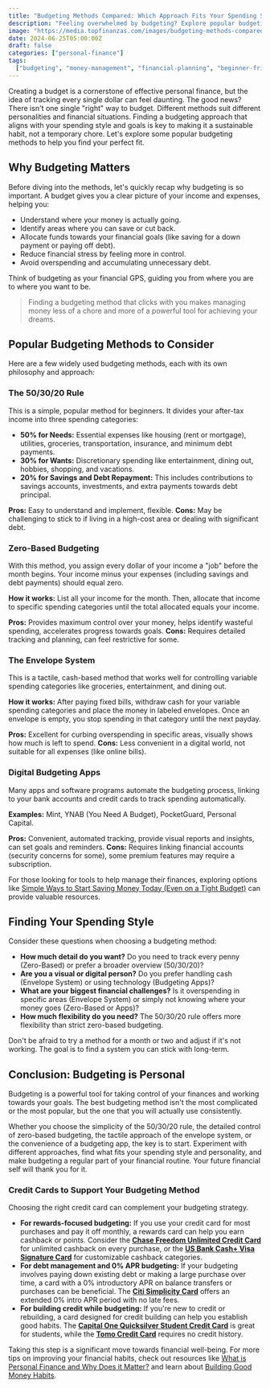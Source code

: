 ```yaml
---
title: "Budgeting Methods Compared: Which Approach Fits Your Spending Style?"
description: "Feeling overwhelmed by budgeting? Explore popular budgeting methods like the 50/30/20 rule, zero-based budgeting, and more to find the perfect fit for your spending style and financial goals."
image: "https://media.topfinanzas.com/images/budgeting-methods-compared-which-approach-fits-your-spending-style-2.webp"
date: 2024-06-25T05:00:00Z
draft: false
categories: ["personal-finance"]
tags:
  ["budgeting", "money-management", "financial-planning", "beginner-friendly"]
---
```


Creating a budget is a cornerstone of effective personal finance, but the idea of tracking every single dollar can feel daunting. The good news? There isn't one single "right" way to budget. Different methods suit different personalities and financial situations. Finding a budgeting approach that aligns with your spending style and goals is key to making it a sustainable habit, not a temporary chore. Let's explore some popular budgeting methods to help you find your perfect fit.

## Why Budgeting Matters

Before diving into the methods, let's quickly recap why budgeting is so important. A budget gives you a clear picture of your income and expenses, helping you:

- Understand where your money is actually going.
- Identify areas where you can save or cut back.
- Allocate funds towards your financial goals (like saving for a down payment or paying off debt).
- Reduce financial stress by feeling more in control.
- Avoid overspending and accumulating unnecessary debt.

Think of budgeting as your financial GPS, guiding you from where you are to where you want to be.

> Finding a budgeting method that clicks with you makes managing money less of a chore and more of a powerful tool for achieving your dreams.

## Popular Budgeting Methods to Consider

Here are a few widely used budgeting methods, each with its own philosophy and approach:

### The 50/30/20 Rule

This is a simple, popular method for beginners. It divides your after-tax income into three spending categories:

- **50% for Needs:** Essential expenses like housing (rent or mortgage), utilities, groceries, transportation, insurance, and minimum debt payments.
- **30% for Wants:** Discretionary spending like entertainment, dining out, hobbies, shopping, and vacations.
- **20% for Savings and Debt Repayment:** This includes contributions to savings accounts, investments, and extra payments towards debt principal.

**Pros:** Easy to understand and implement, flexible.
**Cons:** May be challenging to stick to if living in a high-cost area or dealing with significant debt.

### Zero-Based Budgeting

With this method, you assign every dollar of your income a "job" before the month begins. Your income minus your expenses (including savings and debt payments) should equal zero.

**How it works:** List all your income for the month. Then, allocate that income to specific spending categories until the total allocated equals your income.

**Pros:** Provides maximum control over your money, helps identify wasteful spending, accelerates progress towards goals.
**Cons:** Requires detailed tracking and planning, can feel restrictive for some.

### The Envelope System

This is a tactile, cash-based method that works well for controlling variable spending categories like groceries, entertainment, and dining out.

**How it works:** After paying fixed bills, withdraw cash for your variable spending categories and place the money in labeled envelopes. Once an envelope is empty, you stop spending in that category until the next payday.

**Pros:** Excellent for curbing overspending in specific areas, visually shows how much is left to spend.
**Cons:** Less convenient in a digital world, not suitable for all expenses (like online bills).

### Digital Budgeting Apps

Many apps and software programs automate the budgeting process, linking to your bank accounts and credit cards to track spending automatically.

**Examples:** Mint, YNAB (You Need A Budget), PocketGuard, Personal Capital.

**Pros:** Convenient, automated tracking, provide visual reports and insights, can set goals and reminders.
**Cons:** Requires linking financial accounts (security concerns for some), some premium features may require a subscription.

For those looking for tools to help manage their finances, exploring options like [Simple Ways to Start Saving Money Today (Even on a Tight Budget)](/personal-finance/simple-ways-to-start-saving-money-today-even-on-a-tight-budget) can provide valuable resources.

## Finding Your Spending Style

Consider these questions when choosing a budgeting method:

- **How much detail do you want?** Do you need to track every penny (Zero-Based) or prefer a broader overview (50/30/20)?
- **Are you a visual or digital person?** Do you prefer handling cash (Envelope System) or using technology (Budgeting Apps)?
- **What are your biggest financial challenges?** Is it overspending in specific areas (Envelope System) or simply not knowing where your money goes (Zero-Based or Apps)?
- **How much flexibility do you need?** The 50/30/20 rule offers more flexibility than strict zero-based budgeting.

Don't be afraid to try a method for a month or two and adjust if it's not working. The goal is to find a system you can stick with long-term.

## Conclusion: Budgeting is Personal

Budgeting is a powerful tool for taking control of your finances and working towards your goals. The best budgeting method isn't the most complicated or the most popular, but the one that you will actually use consistently.

Whether you choose the simplicity of the 50/30/20 rule, the detailed control of zero-based budgeting, the tactile approach of the envelope system, or the convenience of a budgeting app, the key is to start. Experiment with different approaches, find what fits your spending style and personality, and make budgeting a regular part of your financial routine. Your future financial self will thank you for it.

### Credit Cards to Support Your Budgeting Method

Choosing the right credit card can complement your budgeting strategy.

- **For rewards-focused budgeting:** If you use your credit card for most purchases and pay it off monthly, a rewards card can help you earn cashback or points. Consider the [**Chase Freedom Unlimited Credit Card**](/financial-solutions/chase-freedom-unlimited-credit-card-benefits) for unlimited cashback on every purchase, or the [**US Bank Cash+ Visa Signature Card**](/financial-solutions/us-bank-cash-plus-visa-signature-card-benefits) for customizable cashback categories.
- **For debt management and 0% APR budgeting:** If your budgeting involves paying down existing debt or making a large purchase over time, a card with a 0% introductory APR on balance transfers or purchases can be beneficial. The [**Citi Simplicity Card**](/financial-solutions/citi-simplicity-card-benefits) offers an extended 0% intro APR period with no late fees.
- **For building credit while budgeting:** If you're new to credit or rebuilding, a card designed for credit building can help you establish good habits. The [**Capital One Quicksilver Student Credit Card**](/financial-solutions/capital-one-quicksilver-student-credit-card-benefits) is great for students, while the [**Tomo Credit Card**](/financial-solutions/tomo-credit-card-benefits) requires no credit history.

Taking this step is a significant move towards financial well-being. For more tips on improving your financial habits, check out resources like [What is Personal Finance and Why Does it Matter?](/personal-finance/what-is-personal-finance-and-why-does-it-matter) and learn about [Building Good Money Habits](/personal-finance/building-good-money-habits-consistency-is-key).

